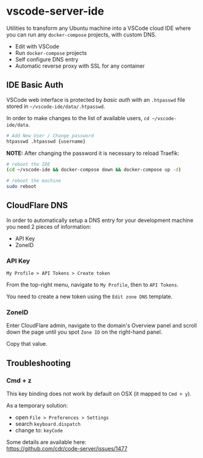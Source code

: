 # vscode-server-ide
Utilities to transform any Ubuntu machine into a VSCode cloud IDE where
you can run any `docker-compose` projects, with custom DNS.

- Edit with VSCode
- Run `docker-compose` projects
- Self configure DNS entry
- Automatic reverse proxy with SSL for any container

## IDE Basic Auth

VSCode web interface is protected by _basic auth_ with an `.htpasswd`
file stored in  `~/vscode-ide/data/.htpasswd`.

In order to make changes to the list of available users, `cd ~/vscode-ide/data`.

```bash
# Add New User / Change password
htpasswd .htpasswd {username} 
```

**NOTE:** After changing the password it is necessary to reload Traefik:

```bash
# reboot the IDE
(cd ~/vscode-ide && docker-compose down && docker-compose up -d)

# reboot the machine
sudo reboot
```


## CloudFlare DNS

In order to automatically setup a DNS entry for your development
machine you need 2 pieces of information:

- API Key
- ZoneID

### API Key

```
My Profile > API Tokens > Create token
```

From the top-right menu, navigate to `My Profile`, then to `API Tokens`.

You need to create a new token using the `Edit zone DNS` template.

### ZoneID

Enter CloudFlare admin, navigate to the domain's Overview panel and
scroll down the page until you spot `Zone ID` on the right-hand panel.

Copy that value.

## Troubleshooting

### Cmd + z

This key binding does not work by default on OSX (it mapped to `Cmd + y`).

As a temporary solution:

- open `File > Preferences > Settings`
- search `keyboard.dispatch`
- change to: `keyCode`

Some details are available here:  
https://github.com/cdr/code-server/issues/1477
